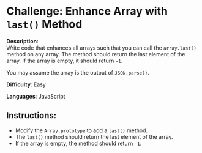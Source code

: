 # Challenge: Enhance Array with `last()` Method

**Description**:  
Write code that enhances all arrays such that you can call the `array.last()` method on any array. The method should return the last element of the array. If the array is empty, it should return `-1`.

You may assume the array is the output of `JSON.parse()`.

**Difficulty**: Easy

**Languages**: JavaScript

## Instructions:
- Modify the `Array.prototype` to add a `last()` method.
- The `last()` method should return the last element of the array.
- If the array is empty, the method should return `-1`.
